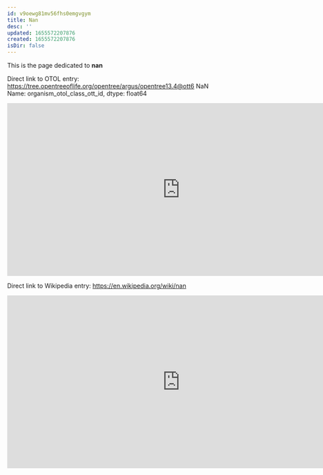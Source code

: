```yaml
---
id: v9oewg81mv56fhs0emgvgym
title: Nan
desc: ''
updated: 1655572207876
created: 1655572207876
isDir: false
---
```

This is the page dedicated to **nan**


Direct link to OTOL entry: https://tree.opentreeoflife.org/opentree/argus/opentree13.4@ott6   NaN
Name: organism_otol_class_ott_id, dtype: float64



<html>
    <body>
    <iframe src="https://tree.opentreeoflife.org/opentree/argus/opentree13.4@ott6   NaN
Name: organism_otol_class_ott_id, dtype: float64"
    width="800" height="400" frameborder="0" allowfullscreen> </iframe>
    </body>
</html>
    


Direct link to Wikipedia entry: https://en.wikipedia.org/wiki/nan



<html>
    <body>
    <iframe src="https://en.wikipedia.org/wiki/nan"
    width="800" height="400" frameborder="0" allowfullscreen> </iframe>
    </body>
</html>
    
